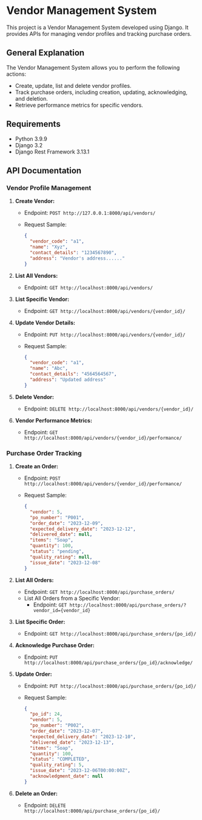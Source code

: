 # Vendor Management System

This project is a Vendor Management System developed using Django. It provides APIs for managing vendor profiles and tracking purchase orders.

## General Explanation

The Vendor Management System allows you to perform the following actions:

- Create, update, list and delete vendor profiles.
- Track purchase orders, including creation, updating, acknowledging, and deletion.
- Retrieve performance metrics for specific vendors.

## Requirements

- Python 3.9.9
- Django 3.2
- Django Rest Framework 3.13.1

## API Documentation

### Vendor Profile Management

1. **Create Vendor:**
   - Endpoint: `POST http://127.0.0.1:8000/api/vendors/`
   - Request Sample:

     ```json
     {
       "vendor_code": "a1",
       "name": "Xyz",
       "contact_details": "1234567890",
       "address": "Vendor's address......"
     }
     ```

2. **List All Vendors:**
   - Endpoint: `GET http://localhost:8000/api/vendors/`

3. **List Specific Vendor:**
   - Endpoint: `GET http://localhost:8000/api/vendors/{vendor_id}/`

4. **Update Vendor Details:**
   - Endpoint: `PUT http://localhost:8000/api/vendors/{vendor_id}/`
   - Request Sample:

     ```json
     {
       "vendor_code": "a1",
       "name": "Abc",
       "contact_details": "4564564567",
       "address": "Updated address"
     }
     ```

5. **Delete Vendor:**
   - Endpoint: `DELETE http://localhost:8000/api/vendors/{vendor_id}/`

6. **Vendor Performance Metrics:**
   - Endpoint: `GET http://localhost:8000/api/vendors/{vendor_id}/performance/`

### Purchase Order Tracking

1. **Create an Order:**
   - Endpoint: `POST http://localhost:8000/api/vendors/{vendor_id}/performance/`
   - Request Sample:

     ```json
     {
       "vendor": 5,
       "po_number": "P001",
       "order_date": "2023-12-09",
       "expected_delivery_date": "2023-12-12",
       "delivered_date": null,
       "items": "Soap",
       "quantity": 100,
       "status": "pending",
       "quality_rating": null,
       "issue_date": "2023-12-08"
     }
     ```

2. **List All Orders:**
   - Endpoint: `GET http://localhost:8000/api/purchase_orders/`
   - List All Orders from a Specific Vendor:
     - Endpoint: `GET http://localhost:8000/api/purchase_orders/?vendor_id={vendor_id}`

3. **List Specific Order:**
   - Endpoint: `GET http://localhost:8000/api/purchase_orders/{po_id}/`

4. **Acknowledge Purchase Order:**
   - Endpoint: `PUT http://localhost:8000/api/purchase_orders/{po_id}/acknowledge/`

5. **Update Order:**
   - Endpoint: `PUT http://localhost:8000/api/purchase_orders/{po_id}/`
   - Request Sample:

     ```json
     {
       "po_id": 24,
       "vendor": 5,
       "po_number": "P002",
       "order_date": "2023-12-07",
       "expected_delivery_date": "2023-12-10",
       "delivered_date": "2023-12-13",
       "items": "Soap",
       "quantity": 100,
       "status": "COMPLETED",
       "quality_rating": 5,
       "issue_date": "2023-12-06T00:00:00Z",
       "acknowledgment_date": null
     }
     ```

6. **Delete an Order:**
   - Endpoint: `DELETE http://localhost:8000/api/purchase_orders/{po_id}/`
